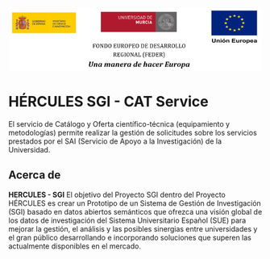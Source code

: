 ![](./doc/images/logos_feder.png)

# HÉRCULES SGI - CAT Service

El servicio de Catálogo y Oferta científico-técnica (equipamiento y metodologías) permite realizar la gestión de solicitudes sobre los servicios prestados por el SAI (Servicio de Apoyo a la Investigación) de la Universidad.

## Acerca de

**HERCULES - SGI** 
El objetivo del Proyecto SGI dentro del Proyecto HÉRCULES es crear un Prototipo de un Sistema de Gestión de Investigación (SGI) basado en datos abiertos semánticos que ofrezca una visión global de los datos de investigación del Sistema Universitario Español (SUE) para mejorar la gestión, el análisis y las posibles sinergias entre universidades y el gran público desarrollando e incorporando  soluciones que superen las actualmente disponibles en el mercado.